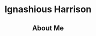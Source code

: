 <!--DOCTYPE html-->
<html>
<body>
  <h1><center><b>Ignashious Harrison</b> </center></h1>
</body>
  <h2><center> About Me</center> </h2>
</html>

